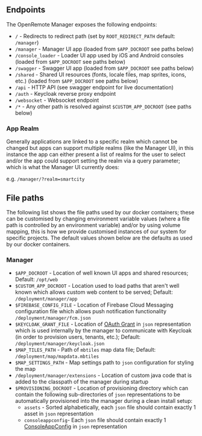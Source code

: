 
## Endpoints

The OpenRemote Manager exposes the following endpoints:

* `/` - Redirects to redirect path (set by `ROOT_REDIRECT_PATH` default: `/manager`)
* `/manager` - Manager UI app (loaded from `$APP_DOCROOT` see paths below)
* `/console_loader` - Loader UI app used by iOS and Android consoles (loaded from `$APP_DOCROOT` see paths below)
* `/swagger` - Swagger UI app (loaded from `$APP_DOCROOT` see paths below)
* `/shared` - Shared UI resources (fonts, locale files, map sprites, icons, etc.) (loaded from `$APP_DOCROOT` see paths below)
* `/api` - HTTP API (see swagger endpoint for live documentation)
* `/auth` - Keycloak reverse proxy endpoint
* `/websocket` - Websocket endpoint
* `/*` - Any other path is resolved against `$CUSTOM_APP_DOCROOT` (see paths below)

### App Realm
Generally applications are linked to a specific realm which cannot be changed but apps can support multiple realms (like the Manager UI), in this instance the app can either present a list of realms for the user to select and/or the app could support setting the realm via a query parameter; which is what the Manager UI currently does:

e.g.  `/manager/?realm=smartcity`

## File paths

The following list shows the file paths used by our docker containers; these can be customised by changing environment variable values (where a file path is controlled by an environment variable) and/or by using volume mapping, this is how we provide customised instances of our system for specific projects. The default values shown below are the defaults as used by our docker containers.

### Manager

* `$APP_DOCROOT` - Location of well known UI apps and shared resources; Default: `/opt/web`
* `$CUSTOM_APP_DOCROOT` - Location used to load paths that aren't well known which allows custom web content to be served; Default: `/deployment/manager/app`
* `$FIREBASE_CONFIG_FILE` - Location of Firebase Cloud Messaging configuration file which allows push notification functionality `/deployment/manager/fcm.json`
* `$KEYCLOAK_GRANT_FILE` - Location of [OAuth Grant](https://github.com/openremote/openremote/blob/master/model/src/main/java/org/openremote/model/auth/OAuthGrant.java) in `json` representation which is used internally by the manager to communicate with Keycloak (in order to provision users, tenants, etc.); Default: `/deployment/manager/keycloak.json`
* `$MAP_TILES_PATH` - Path of `mbtiles` map data file; Default: `/deployment/map/mapdata.mbtiles`
* `$MAP_SETTINGS_PATH` - Map settings path to `json` configuration for styling the map
* `/deployment/manager/extensions` - Location of custom java code that is added to the classpath of the manager during startup
* `$PROVISIONING_DOCROOT` - Location of provisioning directory which can contain the following sub-directories of `json` representations to be automatically provisioned into the manager during a clean install setup:
  * `assets` - Sorted alphabetically, each `json` file should contain exactly 1 asset in `json` representation
  * `consoleappconfig`- Each `json` file should contain exactly 1 [ConsoleAppConfig](https://github.com/openremote/openremote/blob/master/model/src/main/java/org/openremote/model/apps/ConsoleAppConfig.java) in `json` representation